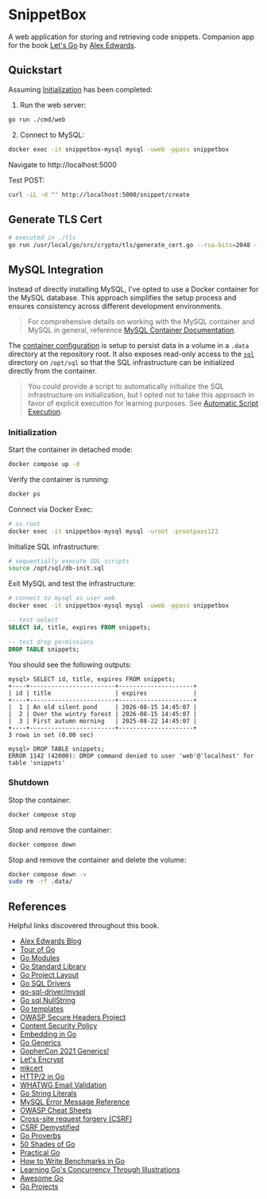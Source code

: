 # SnippetBox

A web application for storing and retrieving code snippets. Companion app for the book [Let's Go](https://lets-go.alexedwards.net/) by [Alex Edwards](https://github.com/alexedwards).

## Quickstart

Assuming [Initialization](#initialization) has been completed:

1. Run the web server:

  ```sh
  go run ./cmd/web
  ```

2. Connect to MySQL:

  ```sh
  docker exec -it snippetbox-mysql mysql -uweb -ppass snippetbox
  ```

Navigate to http://localhost:5000

Test POST:

```sh
curl -iL -d "" http://localhost:5000/snippet/create
```

## Generate TLS Cert

```sh
# executed in ./tls
go run /usr/local/go/src/crypto/tls/generate_cert.go --rsa-bits=2048 --host=localhost
```

## MySQL Integration

Instead of directly installing MySQL, I've opted to use a Docker container for the MySQL database. This approach simplifies the setup process and ensures consistency across different development environments.

> For comprehensive details on working with the MySQL container and MySQL in general, reference [MySQL Container Documentation](./_docs/mysql-container.md).

The [container configuration](./docker-compose.yml) is setup to persist data in a volume in a `.data` directory at the repository root. It also exposes read-only access to the [`sql`](./sql) directory on `/opt/sql` so that the SQL infrastructure can be initialized directly from the container.

> You could provide a script to automatically initialize the SQL infrastructure on initialization, but I opted not to take this approach in favor of explicit execution for learning purposes. See [Automatic Script Execution](./_docs/mysql-container.md#automatic-script-execution).

### Initialization

Start the container in detached mode:

```bash
docker compose up -d
```

Verify the container is running:

```bash
docker ps
```

Connect via Docker Exec:

```sh
# as root
docker exec -it snippetbox-mysql mysql -uroot -prootpass123
```

Initialize SQL infrastructure:

```sh
# sequentially execute SQL scripts
source /opt/sql/db-init.sql
```

Exit MySQL and test the infrastructure:

```sh
# connect to mysql as user web
docker exec -it snippetbox-mysql mysql -uweb -ppass snippetbox
```

```sql
-- test select
SELECT id, title, expires FROM snippets;

-- test drop permissions
DROP TABLE snippets;
```

You should see the following outputs:

```
mysql> SELECT id, title, expires FROM snippets;
+----+------------------------+---------------------+
| id | title                  | expires             |
+----+------------------------+---------------------+
|  1 | An old silent pond     | 2026-08-15 14:45:07 |
|  2 | Over the wintry forest | 2026-08-15 14:45:07 |
|  3 | First autumn morning   | 2025-08-22 14:45:07 |
+----+------------------------+---------------------+
3 rows in set (0.00 sec)

mysql> DROP TABLE snippets;
ERROR 1142 (42000): DROP command denied to user 'web'@'localhost' for table 'snippets'
```

### Shutdown

Stop the container:

```bash
docker compose stop
```

Stop and remove the container:

```bash
docker compose down
```

Stop and remove the container and delete the volume:

```bash
docker compose down -v
sudo rm -rf .data/
```

## References

Helpful links discovered throughout this book.

- [Alex Edwards Blog](https://www.alexedwards.net/blog)
- [Tour of Go](https://go.dev/tour/welcome/1)
- [Go Modules](https://go.dev/wiki/Modules)
- [Go Standard Library](https://pkg.go.dev/std)
- [Go Project Layout](https://go.dev/doc/modules/layout)
- [Go SQL Drivers](https://go.dev/wiki/SQLDrivers)
- [go-sql-driver/mysql](https://github.com/go-sql-driver/mysql)
- [Go sql.NullString](https://gist.github.com/alexedwards/dc3145c8e2e6d2fd6cd9)
- [Go templates](https://pkg.go.dev/text/template)
- [OWASP Secure Headers Project](https://owasp.org/www-project-secure-headers/)
- [Content Security Policy](https://developer.mozilla.org/en-US/docs/Web/HTTP/Guides/CSP)
- [Embedding in Go](https://eli.thegreenplace.net/2020/embedding-in-go-part-1-structs-in-structs/)
- [Go Generics](https://go.dev/doc/tutorial/generics)
- [GopherCon 2021 Generics!](https://www.youtube.com/watch?v=Pa_e9EeCdy8)
- [Let's Encrypt](https://letsencrypt.org/)
- [mkcert](https://github.com/FiloSottile/mkcert)
- [HTTP/2 in Go](https://www.youtube.com/watch?v=FARQMJndUn0)
- [WHATWG Email Validation](https://html.spec.whatwg.org/multipage/input.html#valid-e-mail-address)
- [Go String Literals](https://go.dev/ref/spec#String_literals)
- [MySQL Error Message Reference](https://dev.mysql.com/doc/mysql-errors/8.0/en/)
- [OWASP Cheat Sheets](https://github.com/OWASP/CheatSheetSeries/blob/master/cheatsheets/)
- [Cross-site request forgery (CSRF)](https://developer.mozilla.org/en-US/docs/Web/Security/Attacks/CSRF)
- [CSRF Demystified](https://www.gnucitizen.org/blog/csrf-demystified/)
- [Go Proverbs](https://go-proverbs.github.io/)
- [50 Shades of Go](https://golang50shades.com/)
- [Practical Go](https://dave.cheney.net/practical-go/presentations/qcon-china.html)
- [How to Write Benchmarks in Go](https://dave.cheney.net/2013/06/30/how-to-write-benchmarks-in-go)
- [Learning Go's Concurrency Through Illustrations](https://medium.com/@trevor4e/learning-gos-concurrency-through-illustrations-8c4aff603b3)
- [Awesome Go](https://github.com/avelino/awesome-go)
- [Go Projects](https://go.dev/wiki/Projects)
